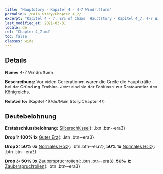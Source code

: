 ```yaml
---
title: "Hauptstory - Kapitel 4 - 4-7 Windrufturm"
permalink: /Main Story/Chapter 4_7/
excerpt: "Kapitel 4 - 7. Era of Chaos  Hauptstory - Kapitel 4_7. 4-7 Windrufturm"
last_modified_at: 2021-03-31
locale: de
ref: "Chapter 4_7.md"
toc: false
classes: wide
---
```


## Details

 **Name:** 4-7 Windrufturm

 **Beschreibung:** Vor vielen Generationen waren die Greife die Hauptkräfte bei der Gründung Erathias. Jetzt sind sie der Schlüssel zur Restauration des Königreichs.

 **Related to:** [Kapitel 4](/de/Main Story/Chapter 4/)

## Beutebelohnung

 **Erstabschlussbelohnung:** [Silberschlüssel](/de/Items/con_693/){: .btn .btn--era3}

 **Drop 1:** **100% 1x** [Gutes Erz](/de/Items/mat_12/){: .btn .btn--era3}

 **Drop 2:** **50% 0x** [Normales Holz](/de/Items/mat_7/){: .btn .btn--era2}, **50% 1x** [Normales Holz](/de/Items/mat_7/){: .btn .btn--era2}

 **Drop 3:** **50% 0x** [Zauberspruchrollen](/de/Items/con_694/){: .btn .btn--era3}, **50% 1x** [Zauberspruchrollen](/de/Items/con_694/){: .btn .btn--era3}

